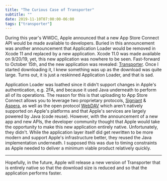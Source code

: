 ```yaml
---
title: "The Curious Case of Transporter"
subtitle: ""
date: 2019-11-10T07:00:00-06:00
tags: ["transporter"]
---
```


During this year's WWDC, Apple announced that a new App Store Connect API would be made available to developers. Buried in this announcement was another announcement that Application Loader would be removed in Xcode 11 and replaced by a new application. Xcode 11.0 was made available on 9/20/19, yet, this new application was nowhere to be seen. Fast-forward to October 15th, and the new application was revealed: [Transporter](https://apps.apple.com/us/app/transporter/id1450874784?mt=12). Once I started downloading it, I knew something was up as the download was quite large. Turns out, it is just a reskinned Application Loader, and that is sad.

Application Loader was loathed since it didn't support changes in Apple's authentication, e.g. 2FA, and because it used Java underneath to perform all of its operations. The reason for this is that uploading to App Store Connect allows you to leverage two proprietary protocols, [Signiant](https://www.signiant.com/) & [Aspera](https://asperasoft.com/), as well as the open protocol [WebDAV](http://www.webdav.org/) which aren't natively supported on Apple's platforms and that Apple's services are largely powered by Java (code reuse). However, with the announcement of a new app and new APIs, the developer community thought that Apple would take the opportunity to make this new application entirely native. Unfortunately, they didn't. While the application layer itself did get rewritten to be more modern and support Apple's infrastructure better, they reused the Java implementation underneath. I supposed this was due to timing constraints as Apple needed to deliver a minimum viable product relatively quickly.

---

Hopefully, in the future, Apple will release a new version of Transporter that is entirely native so that the download size is reduced and so that the application performs faster.

